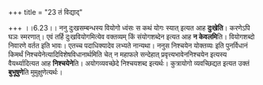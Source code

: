 +++
title = "23 तं विद्याद्"

+++
।।6.23।। ननु दुःखसम्बन्धस्य वियोगो ध्वंसः स कथं योगः स्यात् इत्यत आह
**दुःखेति**। करणेऽपि घञः स्मरणात्। एवं तर्हि दुःखवियोगमित्येव वक्तव्यम्
किं संयोगशब्देन इत्यत आह **न केवलमि**ति। वियोगशब्दो निवारणे वर्तत इति
भावः। एतच्च पदाधिक्यादेव लभ्यते नान्यथा। ननुस निश्चयेन योक्तव्यः इति
पुनर्विधानं किमर्थं निश्चयेनेत्यादिविशेषविधानार्थमिति चेत् न महाफले
सन्देहात् प्रवृत्त्यभावेननिश्चयेन इत्यस्य वैयर्थ्यादित्यत आह
**निश्चयेने**ति। अयोगव्यवच्छेदे निश्चयशब्द इत्यर्थः। कुत्रायोगो
व्यवच्छिद्यत इत्यत उक्तं **बुभूषुणे**ति मुमुक्षुणेत्यर्थः।
